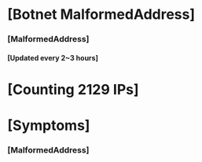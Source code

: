 # [Botnet MalformedAddress]
### [MalformedAddress]
#### [Updated every 2~3 hours]

# [Counting 2129 IPs]

# [Symptoms] 
###   [MalformedAddress]
